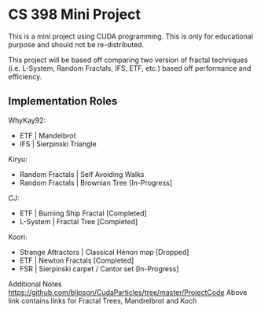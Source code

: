 # CS 398 Mini Project
This is a mini project using CUDA programming. This is only for educational purpose and should not be re-distributed.

This project will be based off comparing two version of fractal techniques (i.e. L-System, Random Fractals, IFS, ETF, etc.) based off performance and efficiency.

Implementation Roles
--------------------
WhyKay92:
- ETF | Mandelbrot
- IFS | Sierpinski Triangle

Kiryu:
- Random Fractals | Self Avoiding Walks
- Random Fractals | Brownian Tree           [In-Progress]

CJ:
- ETF | Burning Ship Fractal                [Completed]
- L-System | Fractal Tree                   [Completed]

Koori:
- Strange Attractors | Classical Hénon map  [Dropped]
- ETF | Newton Fractals                     [Completed]
- FSR | Sierpinski carpet / Cantor set      [In-Progress]



Additional Notes 
https://github.com/blipson/CudaParticles/tree/master/ProjectCode 
Above link contains links for Fractal Trees, Mandrelbrot and Koch